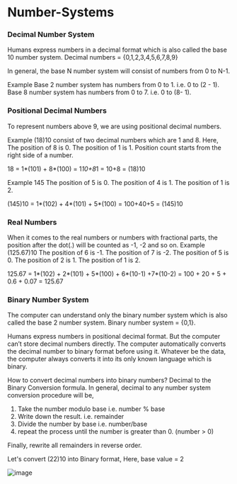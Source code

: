 # Number-Systems

### Decimal Number System

Humans express numbers in a decimal format which is also called the base 10 number system.
Decimal numbers = {0,1,2,3,4,5,6,7,8,9}

In general, the base N number system will consist of numbers from 0 to N-1.

Example
Base 2 number system has numbers from 0 to 1. i.e. 0 to (2 - 1).
Base 8 number system has numbers from 0 to 7. i.e. 0 to (8- 1).

### Positional Decimal Numbers
To represent numbers above 9, we are using positional decimal numbers.

Example
(18)10 consist of two decimal numbers which are 1 and 8.
Here,
The position of 8 is 0.
The position of 1 is 1.
Position count starts from the right side of a number.


18
= 1*(101) + 8*(100)
= 1*10+8*1
= 10+8
= (18)10

Example
145
The position of 5 is 0.
The position of 4 is 1.
The position of 1 is 2.


(145)10
= 1*(102) + 4*(101) + 5*(100)
= 100+40+5
= (145)10



### Real Numbers
When it comes to the real numbers or numbers with fractional parts, the position after the dot(.) will be counted as -1, -2 and so on.
Example
(125.67)10
The position of 6 is -1.
The position of 7 is -2.
The position of 5 is 0.
The position of 2 is 1.
The position of 1 is 2.


125.67
= 1*(102) + 2*(101) + 5*(100) + 6*(10-1) +7*(10-2)
= 100 + 20 + 5 + 0.6 + 0.07
= 125.67



### Binary Number System
The computer can understand only the binary number system which is also called the base 2 number system.
Binary number system = {0,1}.


Humans express numbers in positional decimal format. But the computer can’t store decimal numbers directly.
The computer automatically converts the decimal number to binary format before using it.
Whatever be the data, the computer always converts it into its only known language which is binary.

 


How to convert decimal numbers into binary numbers?
Decimal to the Binary Conversion formula.
In general, decimal to any number system conversion procedure will be,
1. Take the number modulo base i.e. number % base
2. Write down the result. i.e. remainder
3. Divide the number by base i.e. number/base
4. repeat the process until the number is greater than 0. (number > 0)

Finally, rewrite all remainders in reverse order.


Let's convert (22)10 into Binary format,
Here, base value = 2

 ![image](https://user-images.githubusercontent.com/89007620/150343111-102a88fe-8a42-43a2-bc15-6daa25df1f2a.png)

